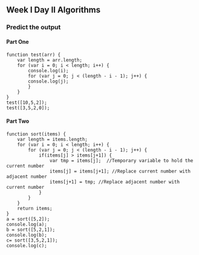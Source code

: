 ## Week I Day II Algorithms

### Predict the output

#### Part One

    function test(arr) {
        var length = arr.length;
        for (var i = 0; i < length; i++) { 
            console.log(i);
            for (var j = 0; j < (length - i - 1); j++) { 
            console.log(j);
            }        
        }
    }
    test([10,5,2]);
    test([3,5,2,0]);

#### Part Two

    function sort(items) {
        var length = items.length;
        for (var i = 0; i < length; i++) { 
            for (var j = 0; j < (length - i - 1); j++) { 
                if(items[j] > items[j+1]) {
                    var tmp = items[j];  //Temporary variable to hold the current number
                    items[j] = items[j+1]; //Replace current number with adjacent number
                    items[j+1] = tmp; //Replace adjacent number with current number
                }
            }        
        }
        return items;
    }
    a = sort([5,2]);
    console.log(a);
    b = sort([5,2,1]);
    console.log(b);
    c= sort([3,5,2,1]);
    console.log(c);